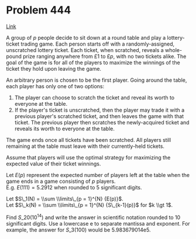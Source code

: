 # Problem 444

[Link](https://projecteuler.net/problem=444)

A group of $p$ people decide to sit down at a round table and play a lottery-ticket trading game. Each person starts off with a randomly-assigned, unscratched lottery ticket. Each ticket, when scratched, reveals a whole-pound prize ranging anywhere from £1 to £$p$, with no two tickets alike. The goal of the game is for all of the players to maximize the winnings of the ticket they hold upon leaving the game.

An arbitrary person is chosen to be the first player. Going around the table, each player has only one of two options:

1.  The player can choose to scratch the ticket and reveal its worth to everyone at the table.
2.  If the player's ticket is unscratched, then the player may trade it with a previous player's scratched ticket, and then leaves the game with that ticket. The previous player then scratches the newly-acquired ticket and reveals its worth to everyone at the table.

The game ends once all tickets have been scratched. All players still remaining at the table must leave with their currently-held tickets.

Assume that players will use the optimal strategy for maximizing the expected value of their ticket winnings.

Let $E(p)$ represent the expected number of players left at the table when the game ends in a game consisting of $p$ players.  
E.g. $E(111) = 5.2912$ when rounded to 5 significant digits.

Let $S\_1(N) = \\sum \\limits\_{p = 1}^{N} {E(p)}$.  
Let $S\_k(N) = \\sum \\limits\_{p = 1}^{N} {S\_{k-1}(p)}$ for $k \\gt 1$.

Find $S\_{20}(10^{14})$ and write the answer in scientific notation rounded to 10 significant digits. Use a lowercase e to separate mantissa and exponent. For example, the answer for $S\_3(100)$ would be 5.983679014e5.